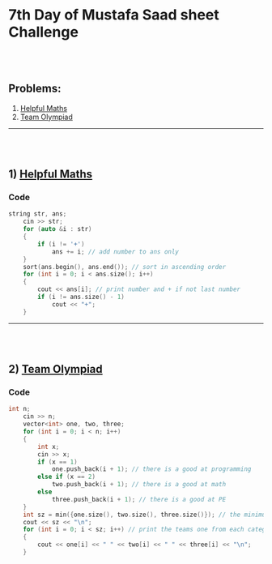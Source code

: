 # 7th Day of Mustafa Saad sheet Challenge

<br><br>

## Problems:

1. [Helpful Maths](https://codeforces.com/contest/339/problem/A)
2. [Team Olympiad](https://codeforces.com/contest/490/problem/A)

<hr>

<br><br>

## 1) [Helpful Maths](https://codeforces.com/contest/339/problem/A)

### Code

```cpp
string str, ans;
    cin >> str;
    for (auto &i : str)
    {
        if (i != '+')
            ans += i; // add number to ans only
    }
    sort(ans.begin(), ans.end()); // sort in ascending order
    for (int i = 0; i < ans.size(); i++)
    {
        cout << ans[i]; // print number and + if not last number
        if (i != ans.size() - 1)
            cout << "+";
    }
```

<hr>

<br><br>

## 2) [Team Olympiad](https://codeforces.com/contest/490/problem/A)

### Code

```cpp
int n;
    cin >> n;
    vector<int> one, two, three;
    for (int i = 0; i < n; i++)
    {
        int x;
        cin >> x;
        if (x == 1)
            one.push_back(i + 1); // there is a good at programming
        else if (x == 2)
            two.push_back(i + 1); // there is a good at math
        else
            three.push_back(i + 1); // there is a good at PE
    }
    int sz = min({one.size(), two.size(), three.size()}); // the minimum number of teams
    cout << sz << "\n";
    for (int i = 0; i < sz; i++) // print the teams one from each category
    {
        cout << one[i] << " " << two[i] << " " << three[i] << "\n";
    }
```
